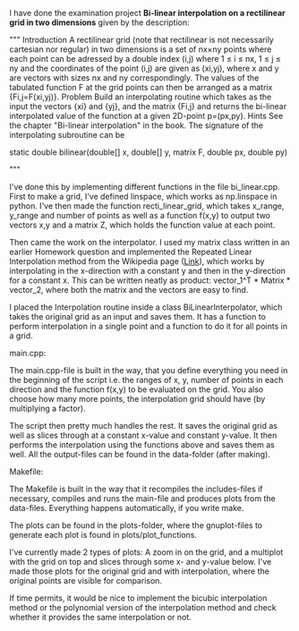 I have done the examination project <strong>Bi-linear interpolation on a rectilinear grid in two dimensions</strong> given by the description:

"""
Introduction
A rectilinear grid (note that rectilinear is not necessarily cartesian nor regular) in two dimensions is a set of nx×ny points where each point can be adressed by a double index (i,j) where 1 ≤ i ≤ nx, 1 ≤ j ≤ ny and the coordinates of the point (i,j) are given as (xi,yj), where x and y are vectors with sizes nx and ny correspondingly. The values of the tabulated function F at the grid points can then be arranged as a matrix {Fi,j=F(xi,yj)}.
Problem
Build an interpolating routine which takes as the input the vectors {xi} and {yj}, and the matrix {Fi,j} and returns the bi-linear interpolated value of the function at a given 2D-point p=(px,py).
Hints
See the chapter "Bi-linear interpolation" in the book.
The signature of the interpolating subroutine can be

static double bilinear(double[] x, double[] y, matrix F, double px, double py)

"""



I've done this by implementing different functions in the file bi_linear.cpp. First to make a grid, I've defined linspace, which works as np.linspace in python. I've then made the function recti_linear_grid, which takes x_range, y_range and number of points as well as a function f(x,y) to output two vectors x,y and a matrix Z, which holds the function value at each point.

Then came the work on the interpolator. I used my matrix class written in an earlier Homework question and implemented the Repeated Linear Interpolation method from the Wikipedia page (<a href="https://en.wikipedia.org/wiki/Bilinear_interpolation#Repeated_linear_interpolation">Link</a>), which works by interpolating in the x-direction with a constant y and then in the y-direction for a constant x. This can be written neatly as product: vector_1^T * Matrix * vector_2, where both the matrix and the vectors are easy to find.

I placed the Interpolation routine inside a class BiLinearInterpolator, which takes the original grid as an input and saves them. It has a function to perform interpolation in a single point and a function to do it for all points in a grid.

main.cpp:

The main.cpp-file is built in the way, that you define everything you need in the beginning of the script i.e. the ranges of x, y, number of points in each direction and the function f(x,y) to be evaluated on the grid. You also choose how many more points, the interpolation grid should have (by multiplying a factor).

The script then pretty much handles the rest. It saves the original grid as well as slices through at a constant x-value and constant y-value. It then performs the interpolation using the functions above and saves them as well. All the output-files can be found in the data-folder (after making).

Makefile:

The Makefile is built in the way that it recompiles the includes-files if necessary, compiles and runs the main-file and produces plots from the data-files. Everything happens automatically, if you write make. 

The plots can be found in the plots-folder, where the gnuplot-files to generate each plot is found in plots/plot_functions. 

I've currently made 2 types of plots: A zoom in on the grid, and a multiplot with the grid on top and slices through some x- and y-value below. I've made those plots for the original grid and with interpolation, where the original points are visible for comparison.

If time permits, it would be nice to implement the bicubic interpolation method or the polynomial version of the interpolation method and check whether it provides the same interpolation or not.
